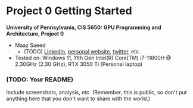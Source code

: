 Project 0 Getting Started
====================

**University of Pennsylvania, CIS 5650: GPU Programming and Architecture, Project 0**

* Maaz Saeed
  * (TODO) [LinkedIn](), [personal website](), [twitter](), etc.
* Tested on: Windows 11, 11th Gen Intel(R) Core(TM) i7-11800H @ 2.30GHz (2.30 GHz), RTX 3050 Ti (Personal laptop)

### (TODO: Your README)

Include screenshots, analysis, etc. (Remember, this is public, so don't put
anything here that you don't want to share with the world.)
